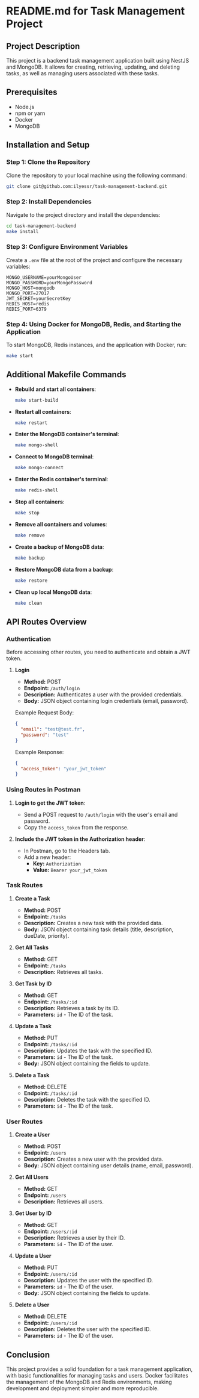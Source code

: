 # README.md for Task Management Project

## Project Description

This project is a backend task management application built using NestJS and MongoDB. It allows for creating, retrieving, updating, and deleting tasks, as well as managing users associated with these tasks.

## Prerequisites

- Node.js
- npm or yarn
- Docker
- MongoDB

## Installation and Setup

### Step 1: Clone the Repository

Clone the repository to your local machine using the following command:

```bash
git clone git@github.com:ilyessr/task-management-backend.git
```

### Step 2: Install Dependencies

Navigate to the project directory and install the dependencies:

```bash
cd task-management-backend
make install
```

### Step 3: Configure Environment Variables

Create a `.env` file at the root of the project and configure the necessary variables:

```env
MONGO_USERNAME=yourMongoUser
MONGO_PASSWORD=yourMongoPassword
MONGO_HOST=mongodb
MONGO_PORT=27017
JWT_SECRET=yourSecretKey
REDIS_HOST=redis
REDIS_PORT=6379
```

### Step 4: Using Docker for MongoDB, Redis, and Starting the Application

To start MongoDB, Redis instances, and the application with Docker, run:

```bash
make start
```

## Additional Makefile Commands

- **Rebuild and start all containers**:

  ```bash
  make start-build
  ```

- **Restart all containers**:

  ```bash
  make restart
  ```

- **Enter the MongoDB container's terminal**:

  ```bash
  make mongo-shell
  ```

- **Connect to MongoDB terminal**:

  ```bash
  make mongo-connect
  ```

- **Enter the Redis container's terminal**:

  ```bash
  make redis-shell
  ```

- **Stop all containers**:

  ```bash
  make stop
  ```

- **Remove all containers and volumes**:

  ```bash
  make remove
  ```

- **Create a backup of MongoDB data**:

  ```bash
  make backup
  ```

- **Restore MongoDB data from a backup**:

  ```bash
  make restore
  ```

- **Clean up local MongoDB data**:
  ```bash
  make clean
  ```

## API Routes Overview

### Authentication

Before accessing other routes, you need to authenticate and obtain a JWT token.

1. **Login**

   - **Method:** POST
   - **Endpoint:** `/auth/login`
   - **Description:** Authenticates a user with the provided credentials.
   - **Body:** JSON object containing login credentials (email, password).

   Example Request Body:

   ```json
   {
     "email": "test@test.fr",
     "password": "test"
   }
   ```

   Example Response:

   ```json
   {
     "access_token": "your_jwt_token"
   }
   ```

### Using Routes in Postman

1. **Login to get the JWT token**:

   - Send a POST request to `/auth/login` with the user's email and password.
   - Copy the `access_token` from the response.

2. **Include the JWT token in the Authorization header**:
   - In Postman, go to the Headers tab.
   - Add a new header:
     - **Key:** `Authorization`
     - **Value:** `Bearer your_jwt_token`

### Task Routes

1. **Create a Task**

   - **Method:** POST
   - **Endpoint:** `/tasks`
   - **Description:** Creates a new task with the provided data.
   - **Body:** JSON object containing task details (title, description, dueDate, priority).

2. **Get All Tasks**

   - **Method:** GET
   - **Endpoint:** `/tasks`
   - **Description:** Retrieves all tasks.

3. **Get Task by ID**

   - **Method:** GET
   - **Endpoint:** `/tasks/:id`
   - **Description:** Retrieves a task by its ID.
   - **Parameters:** `id` - The ID of the task.

4. **Update a Task**

   - **Method:** PUT
   - **Endpoint:** `/tasks/:id`
   - **Description:** Updates the task with the specified ID.
   - **Parameters:** `id` - The ID of the task.
   - **Body:** JSON object containing the fields to update.

5. **Delete a Task**
   - **Method:** DELETE
   - **Endpoint:** `/tasks/:id`
   - **Description:** Deletes the task with the specified ID.
   - **Parameters:** `id` - The ID of the task.

### User Routes

1. **Create a User**

   - **Method:** POST
   - **Endpoint:** `/users`
   - **Description:** Creates a new user with the provided data.
   - **Body:** JSON object containing user details (name, email, password).

2. **Get All Users**

   - **Method:** GET
   - **Endpoint:** `/users`
   - **Description:** Retrieves all users.

3. **Get User by ID**

   - **Method:** GET
   - **Endpoint:** `/users/:id`
   - **Description:** Retrieves a user by their ID.
   - **Parameters:** `id` - The ID of the user.

4. **Update a User**

   - **Method:** PUT
   - **Endpoint:** `/users/:id`
   - **Description:** Updates the user with the specified ID.
   - **Parameters:** `id` - The ID of the user.
   - **Body:** JSON object containing the fields to update.

5. **Delete a User**
   - **Method:** DELETE
   - **Endpoint:** `/users/:id`
   - **Description:** Deletes the user with the specified ID.
   - **Parameters:** `id` - The ID of the user.

## Conclusion

This project provides a solid foundation for a task management application, with basic functionalities for managing tasks and users. Docker facilitates the management of the MongoDB and Redis environments, making development and deployment simpler and more reproducible.
